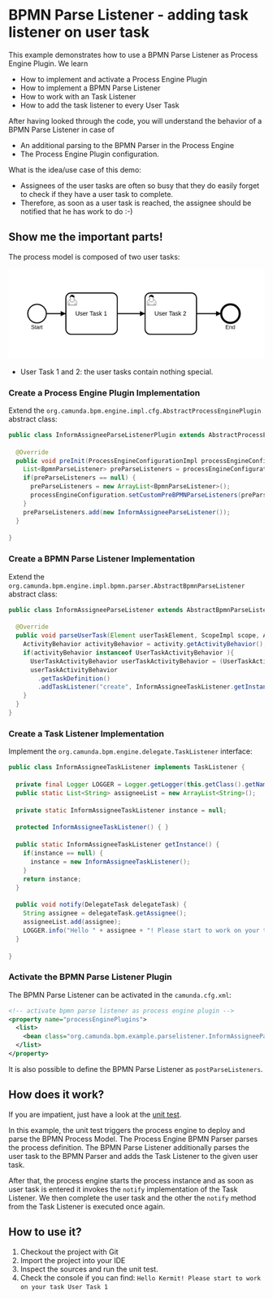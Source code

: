 # BPMN Parse Listener - adding task listener on user task

This example demonstrates how to use a BPMN Parse Listener as Process Engine Plugin.
We learn

* How to implement and activate a Process Engine Plugin
* How to implement a BPMN Parse Listener
* How to work with an Task Listener
* How to add the task listener to every User Task

After having looked through the code, you will understand the behavior of a BPMN Parse Listener in case of

* An additional parsing to the BPMN Parser in the Process Engine
* The Process Engine Plugin configuration.

What is the idea/use case of this demo:

* Assignees of the user tasks are often so busy that they do easily forget to check if they have a user task to complete.
* Therefore, as soon as a user task is reached, the assignee should be notified that he has work to do :-)

## Show me the important parts!

The process model is composed of two user tasks:

![Process Model][1]

* User Task 1 and 2: the user tasks contain nothing special.

### Create a Process Engine Plugin Implementation

Extend the `org.camunda.bpm.engine.impl.cfg.AbstractProcessEnginePlugin` abstract class:

``` java
public class InformAssigneeParseListenerPlugin extends AbstractProcessEnginePlugin {

  @Override
  public void preInit(ProcessEngineConfigurationImpl processEngineConfiguration) {
    List<BpmnParseListener> preParseListeners = processEngineConfiguration.getCustomPreBPMNParseListeners();
    if(preParseListeners == null) {
      preParseListeners = new ArrayList<BpmnParseListener>();
      processEngineConfiguration.setCustomPreBPMNParseListeners(preParseListeners);
    }
    preParseListeners.add(new InformAssigneeParseListener());
  }

}
```

### Create a BPMN Parse Listener Implementation

Extend the `org.camunda.bpm.engine.impl.bpmn.parser.AbstractBpmnParseListener` abstract class:

``` java
public class InformAssigneeParseListener extends AbstractBpmnParseListener {

  @Override
  public void parseUserTask(Element userTaskElement, ScopeImpl scope, ActivityImpl activity) {
    ActivityBehavior activityBehavior = activity.getActivityBehavior();
    if(activityBehavior instanceof UserTaskActivityBehavior ){
      UserTaskActivityBehavior userTaskActivityBehavior = (UserTaskActivityBehavior) activityBehavior;
      userTaskActivityBehavior
        .getTaskDefinition()
        .addTaskListener("create", InformAssigneeTaskListener.getInstance());
    }
  }
}
```

### Create a Task Listener Implementation

Implement the `org.camunda.bpm.engine.delegate.TaskListener` interface:

``` java
public class InformAssigneeTaskListener implements TaskListener {

  private final Logger LOGGER = Logger.getLogger(this.getClass().getName());
  public static List<String> assigneeList = new ArrayList<String>();

  private static InformAssigneeTaskListener instance = null;

  protected InformAssigneeTaskListener() { }

  public static InformAssigneeTaskListener getInstance() {
    if(instance == null) {
      instance = new InformAssigneeTaskListener();
    }
    return instance;
  }

  public void notify(DelegateTask delegateTask) {
    String assignee = delegateTask.getAssignee();
    assigneeList.add(assignee);
    LOGGER.info("Hello " + assignee + "! Please start to work on your task " + delegateTask.getName());
  }

}
```

### Activate the BPMN Parse Listener Plugin

The BPMN Parse Listener can be activated in the `camunda.cfg.xml`:

``` xml
<!-- activate bpmn parse listener as process engine plugin -->
<property name="processEnginePlugins">
  <list>
    <bean class="org.camunda.bpm.example.parselistener.InformAssigneeParseListenerPlugin" />
  </list>
</property>
```

It is also possible to define the BPMN Parse Listener as `postParseListeners`.

## How does it work?

If you are impatient, just have a look at the [unit test][2].

In this example, the unit test triggers the process engine to deploy and parse the BPMN Process Model. 
The Process Engine BPMN Parser parses the process definition. The BPMN Parse Listener additionally parses the user task
to the BPMN Parser and adds the Task Listener to the given user task.

After that, the process engine starts the process instance and as soon as user task is entered it invokes the `notify`
implementation of the Task Listener. We then complete the user task and the other the `notify` method from the Task Listener
is executed once again.

## How to use it?

1. Checkout the project with Git
2. Import the project into your IDE
3. Inspect the sources and run the unit test.
4. Check the console if you can find: `Hello Kermit! Please start to work on your task User Task 1`

[1]: docs/bpmnParseListenerOnUserTask.png
[2]: src/test/java/org/camunda/bpm/example/test/BpmnParseListenerOnUserTaskTest.java
